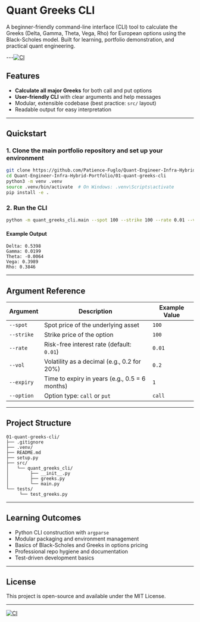 # Quant Greeks CLI

A beginner-friendly command-line interface (CLI) tool to calculate the Greeks (Delta, Gamma, Theta, Vega, Rho) for European options using the Black-Scholes model. Built for learning, portfolio demonstration, and practical quant engineering.

---[![CI](https://github.com/Patience-Fuglo/Quant-Engineer-Infra-Hybrid-Portfolio/actions/workflows/pytest.yml/badge.svg)](https://github.com/Patience-Fuglo/Quant-Engineer-Infra-Hybrid-Portfolio/actions)

## Features

- **Calculate all major Greeks** for both call and put options
- **User-friendly CLI** with clear arguments and help messages
- Modular, extensible codebase (best practice: `src/` layout)
- Readable output for easy interpretation

---

## Quickstart

### 1. Clone the main portfolio repository and set up your environment

```bash
git clone https://github.com/Patience-Fuglo/Quant-Engineer-Infra-Hybrid-Portfolio.git
cd Quant-Engineer-Infra-Hybrid-Portfolio/01-quant-greeks-cli
python3 -m venv .venv
source .venv/bin/activate  # On Windows: .venv\Scripts\activate
pip install -e .
```

### 2. Run the CLI

```bash
python -m quant_greeks_cli.main --spot 100 --strike 100 --rate 0.01 --vol 0.2 --expiry 1 --option call
```

#### Example Output

```
Delta: 0.5398
Gamma: 0.0199
Theta: -0.0064
Vega: 0.3989
Rho: 0.3846
```

---

## Argument Reference

| Argument      | Description                                        | Example Value         |
|---------------|----------------------------------------------------|----------------------|
| `--spot`      | Spot price of the underlying asset                 | `100`                |
| `--strike`    | Strike price of the option                         | `100`                |
| `--rate`      | Risk-free interest rate (default: `0.01`)          | `0.01`               |
| `--vol`       | Volatility as a decimal (e.g., 0.2 for 20%)        | `0.2`                |
| `--expiry`    | Time to expiry in years (e.g., 0.5 = 6 months)     | `1`                  |
| `--option`    | Option type: `call` or `put`                       | `call`               |

---

## Project Structure

```
01-quant-greeks-cli/
├── .gitignore
├── .venv/
├── README.md
├── setup.py
├── src/
│   └── quant_greeks_cli/
│        ├── __init__.py
│        ├── greeks.py
│        └── main.py
└── tests/
     └── test_greeks.py
```

---

## Learning Outcomes

- Python CLI construction with `argparse`
- Modular packaging and environment management
- Basics of Black-Scholes and Greeks in options pricing
- Professional repo hygiene and documentation
- Test-driven development basics

---

## License

This project is open-source and available under the MIT License.

---

[![CI](https://github.com/Patience-Fuglo/Quant-Engineer-Infra-Hybrid-Portfolio/actions/workflows/ci.yml/badge.svg)](https://github.com/Patience-Fuglo/Quant-Engineer-Infra-Hybrid-Portfolio/actions/workflows/ci.yml)